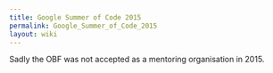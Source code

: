 ```yaml
---
title: Google Summer of Code 2015
permalink: Google_Summer_of_Code_2015
layout: wiki
---
```


Sadly the OBF was not accepted as a mentoring organisation in 2015.
